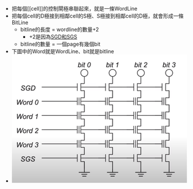 - 把每個[[cell]]的控制閘極串聯起來，就是一條WordLine
- 把每個cell的D極接到相鄰cell的S極、S極接到相鄰cell的D極，就會形成一條BitLine
	- bitline的長度 = wordline的數量+2
		- +2是因為[SGD和SGS]((64ffd850-718c-42fd-898e-3849ff0ee1da))
	- bitline的數量 = 一個page有幾個bit
- 下圖中的Word就是WordLine、bit就是bitline
- ![image.png](../assets/image_1694422879872_0.png)